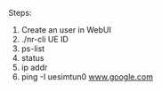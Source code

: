 Steps:
1. Create an user in WebUI
2. ./nr-cli UE ID
3. ps-list
4. status
5. ip addr
6. ping -I uesimtun0 www.google.com
